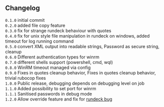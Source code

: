 ## Changelog
`0.1.0` initial commit  
`0.2.0` added file copy feature  
`0.3.0` fix for strange rundeck behaviour with quotes  
`0.4.0` fix for unix style file manipulation in rundeck on windows, added timeout for log running command  
`0.5.0` convert XML output into readable strings, Password as secure string, cleanup  
`0.6.0` Different authentication types for winrm  
`0.7.0` different shells support (powershell, cmd, wql)  
`0.8.0` WinRM timeout managed via config  
`0.9.0` Fixes in quotes cleanup behavior, Fixes in quotes cleanup behavior, trivial rubocop fixes  
`1.0.0` Public release, debugging depends on debugging level on job  
`1.1.0` Added possibility to set port for winrm  
`1.1.1` Sanitised passwords in debug mode  
`1.2.0` Allow override feature and fix for [rundeck bug](https://github.com/rundeck/rundeck/issues/1421)  

